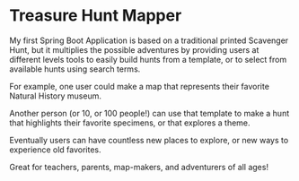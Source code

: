 # Treasure Hunt Mapper

My first Spring Boot Application is based on a traditional printed Scavenger Hunt, 
but it multiplies the possible adventures by providing users at different levels tools to 
easily build hunts from a template, or to select from available hunts using search terms.

For example, one user could make a map that represents their favorite Natural History museum.

Another person (or 10, or 100 people!) can use that template to make a hunt that highlights 
their favorite specimens, or that explores a theme.

Eventually users can have countless new places to explore, or new ways to experience old favorites.

Great for teachers, parents, map-makers, and adventurers of all ages!
